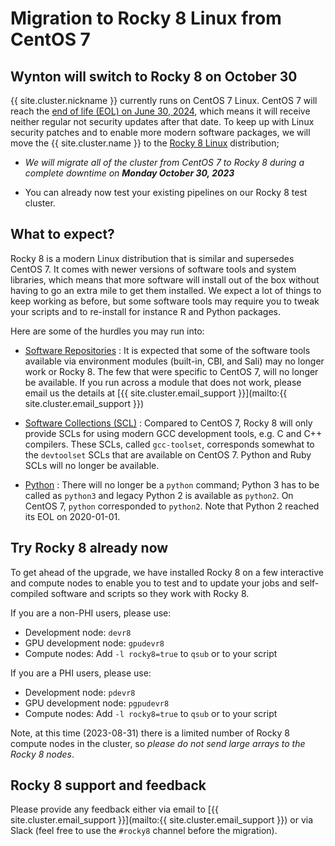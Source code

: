 # Migration to Rocky 8 Linux from CentOS 7

## Wynton will switch to Rocky 8 on October 30

{{ site.cluster.nickname }} currently runs on CentOS 7 Linux. CentOS 7
will reach the [end of life (EOL) on June 30, 2024], which means it will
receive neither regular not security updates after that date.  To keep
up with Linux security patches and to enable more modern software
packages, we will move the {{ site.cluster.name }} to the [Rocky 8
Linux](https://rockylinux.org/) distribution;

* _We will migrate all of the cluster from CentOS 7 to Rocky 8 during
    a complete downtime on **Monday October 30, 2023**_

* You can already now test your existing pipelines on our Rocky 8 test
  cluster.



## What to expect?

Rocky 8 is a modern Linux distribution that is similar and supersedes
CentOS 7. It comes with newer versions of software tools and system
libraries, which means that more software will install out of the box
without having to go an extra mile to get them installed.  We expect a
lot of things to keep working as before, but some software tools may
require you to tweak your scripts and to re-install for instance R and
Python packages.

Here are some of the hurdles you may run into:

* [Software Repositories] : It is expected that some of the software
  tools available via environment modules (built-in, CBI, and Sali)
  may no longer work or Rocky 8.  The few that were specific to CentOS
  7, will no longer be available.  If you run across a module that
  does not work, please email us the details at [{{
  site.cluster.email_support }}](mailto:{{ site.cluster.email_support
  }})

* [Software Collections (SCL)] : Compared to CentOS 7, Rocky 8 will
  only provide SCLs for using modern GCC development tools, e.g. C and
  C++ compilers.  These SCLs, called `gcc-toolset`, corresponds
  somewhat to the `devtoolset` SCLs that are available on CentOS 7.
  Python and Ruby SCLs will no longer be available.

* [Python] : There will no longer be a `python` command; Python 3 has
  to be called as `python3` and legacy Python 2 is available as
  `python2`. On CentOS 7, `python` corresponded to `python2`.  Note
  that Python 2 reached its EOL on 2020-01-01.


## Try Rocky 8 already now

To get ahead of the upgrade, we have installed Rocky 8 on a few
interactive and compute nodes to enable you to test and to update your
jobs and self-compiled software and scripts so they work with Rocky 8.

If you are a non-PHI users, please use:

 * Development node: `devr8`
 * GPU development node: `gpudevr8`
 * Compute nodes: Add `-l rocky8=true` to `qsub` or to your script

If you are a PHI users, please use:

 * Development node: `pdevr8`
 * GPU development node: `pgpudevr8`
 * Compute nodes: Add `-l rocky8=true` to `qsub` or to your script

Note, at this time (2023-08-31) there is a limited number of Rocky 8
compute nodes in the cluster, so _please do not send large arrays to
the Rocky 8 nodes_.


## Rocky 8 support and feedback

Please provide any feedback either via email to [{{
site.cluster.email_support }}](mailto:{{ site.cluster.email_support
}}) or via Slack (feel free to use the `#rocky8` channel before the
migration).


[end of life (EOL) on June 30, 2024]: https://www.redhat.com/en/topics/linux/centos-linux-eol
[Software Repositories]: software-repositories.html
[Software Collections (SCL)]: scl.html
[Python]: ../howto/python.html
